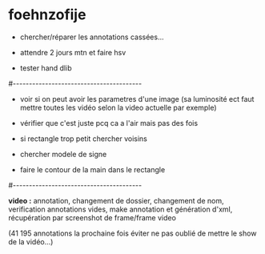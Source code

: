 # foehnzofije

- chercher/réparer les annotations cassées...

- attendre 2 jours mtn et faire hsv

- tester hand dlib

#----------------------------------------

- voir si on peut avoir les parametres d'une image (sa luminosité ect faut mettre toutes les vidéo selon la video actuelle par exemple)

- vérifier que c'est juste pcq ca a l'air mais pas des fois

- si rectangle trop petit chercher voisins

- chercher modele de signe

- faire le contour de la main dans le rectangle

#----------------------------------------

<strong>video :</strong> annotation, changement de dossier, changement de nom, verification annotations vides, make annotation et génération d'xml, récupération par screenshot de frame/frame video 

(41 195 annotations la prochaine fois éviter ne pas oublié de mettre le show de la vidéo...)

